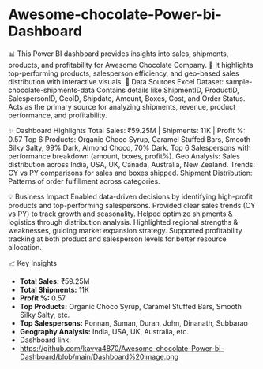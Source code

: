 # Awesome-chocolate-Power-bi-Dashboard
📊 This Power BI dashboard provides insights into sales, shipments, products, and profitability for Awesome Chocolate Company. 🍫 It highlights top-performing products, salesperson efficiency, and geo-based sales distribution with interactive visuals.
📂 Data Sources
Excel Dataset: sample-chocolate-shipments-data
Contains details like ShipmentID, ProductID, SalespersonID, GeoID, Shipdate, Amount, Boxes, Cost, and Order Status.
Acts as the primary source for analyzing shipments, revenue, product performance, and profitability.

✨ Dashboard Highlights
Total Sales: ₹59.25M | Shipments: 11K | Profit %: 0.57
Top 6 Products: Organic Choco Syrup, Caramel Stuffed Bars, Smooth Silky Salty, 99% Dark, Almond Choco, 70% Dark.
Top 6 Salespersons with performance breakdown (amount, boxes, profit%).
Geo Analysis: Sales distribution across India, USA, UK, Canada, Australia, New Zealand.
Trends: CY vs PY comparisons for sales and boxes shipped.
Shipment Distribution: Patterns of order fulfillment across categories.

💡 Business Impact
Enabled data-driven decisions by identifying high-profit products and top-performing salespersons.
Provided clear sales trends (CY vs PY) to track growth and seasonality.
Helped optimize shipments & logistics through distribution analysis.
Highlighted regional strengths & weaknesses, guiding market expansion strategy.
Supported profitability tracking at both product and salesperson levels for better resource allocation.

📈 Key Insights
- **Total Sales:** ₹59.25M  
- **Total Shipments:** 11K  
- **Profit %:** 0.57  
- **Top Products:** Organic Choco Syrup, Caramel Stuffed Bars, Smooth Silky Salty, etc.  
- **Top Salespersons:** Ponnan, Suman, Duran, John, Dinanath, Subbarao  
- **Geography Analysis:** India, USA, UK, Australia, etc.
- Dashboard link:
- https://github.com/kavya4870/Awesome-chocolate-Power-bi-Dashboard/blob/main/Dashboard%20image.png
  



